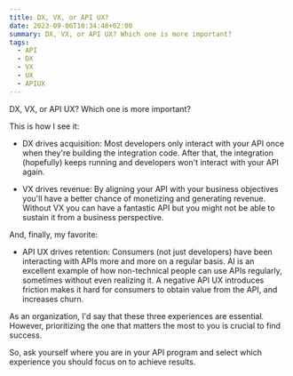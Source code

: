 ```yaml
---
title: DX, VX, or API UX?
date: 2023-09-06T10:34:48+02:00
summary: DX, VX, or API UX? Which one is more important?
tags:
  - API
  - DX
  - VX
  - UX
  - APIUX
---
```


DX, VX, or API UX? Which one is more important?  
  
This is how I see it:  
  
- DX drives acquisition: Most developers only interact with your API once when they're building the integration code. After that, the integration (hopefully) keeps running and developers won't interact with your API again.  
  
- VX drives revenue: By aligning your API with your business objectives you'll have a better chance of monetizing and generating revenue. Without VX you can have a fantastic API but you might not be able to sustain it from a business perspective.  
  
And, finally, my favorite:  
  
- API UX drives retention: Consumers (not just developers) have been interacting with APIs more and more on a regular basis. AI is an excellent example of how non-technical people can use APIs regularly, sometimes without even realizing it. A negative API UX introduces friction makes it hard for consumers to obtain value from the API, and increases churn.  
  
As an organization, I'd say that these three experiences are essential. However, prioritizing the one that matters the most to you is crucial to find success.  
  
So, ask yourself where you are in your API program and select which experience you should focus on to achieve results.